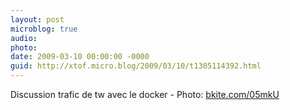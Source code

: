 ```yaml
---
layout: post
microblog: true
audio: 
photo: 
date: 2009-03-10 00:00:00 -0000
guid: http://xtof.micro.blog/2009/03/10/t1305114392.html
---
```

Discussion trafic de tw avec le docker - Photo: [bkite.com/05mkU](http://bkite.com/05mkU)

